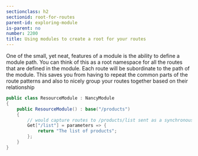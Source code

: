 ```yaml
---
sectionclass: h2
sectionid: root-for-routes
parent-id: exploring-module
is-parent: no
number: 2200
title: Using modules to create a root for your routes
---
```


One of the small, yet neat, features of a module is the ability to define a module path. You can think of this as a root namespace for all the routes that are defined in the module. Each route will be subordinate to the path of the module. This saves you from having to repeat the common parts of the route patterns and also to nicely group your routes together based on their relationship

```c#
public class ResourceModule : NancyModule
{
    public ResourceModule() : base("/products")
    {
        // would capture routes to /products/list sent as a synchronous GET request
        Get["/list"] = parameters => {
            return "The list of products";
        };
    }
}
```
